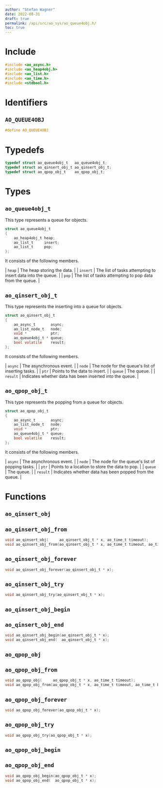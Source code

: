 ```yaml
---
author: "Stefan Wagner"
date: 2022-08-31
draft: true
permalink: /api/src/ao_sys/ao_queue4obj.h/
toc: true
---
```


# Include

```c
#include <ao_async.h>
#include <ao_heap4obj.h>
#include <ao_list.h>
#include <ao_time.h>
#include <stdbool.h>
```

# Identifiers

## `AO_QUEUE4OBJ`

```c
#define AO_QUEUE4OBJ
```

# Typedefs

```c
typedef struct ao_queue4obj_t   ao_queue4obj_t;
typedef struct ao_qinsert_obj_t ao_qinsert_obj_t;
typedef struct ao_qpop_obj_t    ao_qpop_obj_t;
```

# Types

## `ao_queue4obj_t`

This type represents a queue for objects.

```c
struct ao_queue4obj_t
{
    ao_heap4obj_t heap;
    ao_list_t     insert;
    ao_list_t     pop;
};
```

It consists of the following members.

| `heap` | The heap storing the data. |
| `insert` | The list of tasks attempting to insert data into the queue. |
| `pop` | The list of tasks attempting to pop data from the queue. |

## `ao_qinsert_obj_t`

This type represents the inserting into a queue for objects.

```c
struct ao_qinsert_obj_t
{
    ao_async_t       async;
    ao_list_node_t   node;
    void *           ptr;
    ao_queue4obj_t * queue;
    bool volatile    result;
};
```

It consists of the following members.

| `async` | The asynchronous event. |
| `node` | The node for the queue's list of inserting tasks. |
| `ptr` | Points to the data to insert. |
| `queue` | The queue. |
| `result` | Indicates whether data has been inserted into the queue. |

## `ao_qpop_obj_t`

This type represents the popping from a queue for objects.

```c
struct ao_qpop_obj_t
{
    ao_async_t       async;
    ao_list_node_t   node;
    void *           ptr;
    ao_queue4obj_t * queue;
    bool volatile    result;
};
```

It consists of the following members.

| `async` | The asynchronous event. |
| `node` | The node for the queue's list of popping tasks. |
| `ptr` | Points to a location to store the data to pop. |
| `queue` | The queue. |
| `result` | Indicates whether data has been popped from the queue. |

# Functions

## `ao_qinsert_obj`
## `ao_qinsert_obj_from`

```c
void ao_qinsert_obj(     ao_qinsert_obj_t * x, ao_time_t timeout);
void ao_qinsert_obj_from(ao_qinsert_obj_t * x, ao_time_t timeout, ao_time_t beginning);
```

## `ao_qinsert_obj_forever`

```c
void ao_qinsert_obj_forever(ao_qinsert_obj_t * x);
```

## `ao_qinsert_obj_try`

```c
void ao_qinsert_obj_try(ao_qinsert_obj_t * x);
```

## `ao_qinsert_obj_begin`
## `ao_qinsert_obj_end`

```c
void ao_qinsert_obj_begin(ao_qinsert_obj_t * x);
void ao_qinsert_obj_end(  ao_qinsert_obj_t * x);
```

## `ao_qpop_obj`
## `ao_qpop_obj_from`

```c
void ao_qpop_obj(     ao_qpop_obj_t * x, ao_time_t timeout);
void ao_qpop_obj_from(ao_qpop_obj_t * x, ao_time_t timeout, ao_time_t beginning);
```

## `ao_qpop_obj_forever`

```c
void ao_qpop_obj_forever(ao_qpop_obj_t * x);
```

## `ao_qpop_obj_try`

```c
void ao_qpop_obj_try(ao_qpop_obj_t * x);
```

## `ao_qpop_obj_begin`
## `ao_qpop_obj_end`

```c
void ao_qpop_obj_begin(ao_qpop_obj_t * x);
void ao_qpop_obj_end(  ao_qpop_obj_t * x);
```
